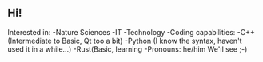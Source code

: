 ## Hi! ##
Interested in:
-Nature Sciences
-IT
-Technology
-Coding capabilities:
 -C++ (Intermediate to Basic, Qt too a bit)
 -Python (I know the syntax, haven't used it in a while...)
-Rust(Basic, learning
-Pronouns: he/him
We'll see ;-)


<!--
**HQ2000-CPP/HQ2000-CPP** is a ✨ _special_ ✨ repository because its `README.md` (this file) appears on your GitHub profile.

Here are some ideas to get you started:

- 🔭 I’m currently working on ...
- 🌱 I’m currently learning ...
- 👯 I’m looking to collaborate on ...
- 🤔 I’m looking for help with ...
- 💬 Ask me about ...
- 📫 How to reach me: ...
- 😄 Pronouns: ...
- ⚡ Fun fact: ...
-->
